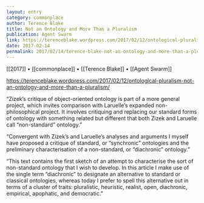 ```yaml
---
layout: entry
category: commonplace
author: Terence Blake
title: Not an Ontology and More Than a Pluralism
publication: Agent Swarm
link: https://terenceblake.wordpress.com/2017/02/12/ontological-pluralism-not-an-ontology-and-more-than-a-pluralism/
date: 2017-02-14
permalink: 2017/02/14/terence-blake-not-an-ontology-and-more-than-a-pluralism
---
```


[[2017]] • [[commonplace]] • [[Terence Blake]] • [[Agent Swarm]] 

https://terenceblake.wordpress.com/2017/02/12/ontological-pluralism-not-an-ontology-and-more-than-a-pluralism/

“Zizek’s critique of object-oriented ontology is part of a more general project, which invites comparison with Laruelle’s expanded non-philosophical project. It involves critiquing and replacing our standard forms of ontology with something related but different that both Zizek and Laruelle call “non-standard” ontology.”

“Convergent with Zizek’s and Laruelle’s analyses and arguments I myself have proposed a critique of standard, or “synchronic” ontologies and the preliminary characterisation of a non-standard, or “diachronic” ontology.”

“This text contains the first sketch of an attempt to characterise the sort of non-standard ontology that I wish to develop. In this article I make use of the single term “diachronic” to designate an alternative to standard or classical ontologies, whereas today I prefer to spell this alternative out in terms of a cluster of traits: pluralistic, heuristic, realist, open, diachronic, empirical, apophatic, and democratic.”



